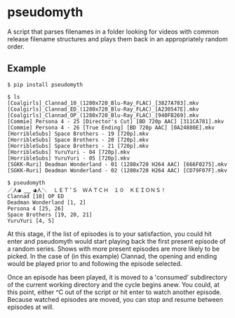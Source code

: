 # pseudomyth

A script that parses filenames in a folder looking for videos with common release filename structures and plays them back in an appropriately random order.

## Example

```
$ pip install pseudomyth

$ ls
[Coalgirls]_Clannad_10_(1280x720_Blu-Ray_FLAC)_[3827A783].mkv
[Coalgirls]_Clannad_ED_(1280x720_Blu-Ray_FLAC)_[A230547E].mkv
[Coalgirls]_Clannad_OP_(1280x720_Blu-Ray_FLAC)_[940FB269].mkv
[Commie] Persona 4 - 25 [Director's Cut] [BD 720p AAC] [311CA781].mkv
[Commie] Persona 4 - 26 [True Ending] [BD 720p AAC] [0A24880E].mkv
[HorribleSubs] Space Brothers - 19 [720p].mkv
[HorribleSubs] Space Brothers - 20 [720p].mkv
[HorribleSubs] Space Brothers - 21 [720p].mkv
[HorribleSubs] YuruYuri - 04 [720p].mkv
[HorribleSubs] YuruYuri - 05 [720p].mkv
[SGKK-Ruri] Deadman Wonderland - 01 (1280x720 H264 AAC) [666F0275].mkv
[SGKK-Ruri] Deadman Wonderland - 02 (1280x720 H264 AAC) [CD79F07F].mkv

$ pseudomyth 
／人◕ ‿‿ ◕人＼  ＬＥＴ’Ｓ　ＷＡＴＣＨ　１０　ＫＥＩＯＮＳ！
Clannad [10] OP ED 
Deadman Wonderland [1, 2] 
Persona 4 [25, 26] 
Space Brothers [19, 20, 21] 
YuruYuri [4, 5] 
```

At this stage, if the list of episodes is to your satisfaction, you could hit enter and pseudomyth would start playing back the first present episode of a random series. Shows with more present episodes are more likely to be picked. In the case of (in this example) Clannad, the opening and ending would be played prior to and following the episode selected.

Once an episode has been played, it is moved to a 'consumed' subdirectory of the current working directory and the cycle begins anew. You could, at this point, either ^C out of the script or hit enter to watch another episode. Because watched episodes are moved, you can stop and resume between episodes at will.
